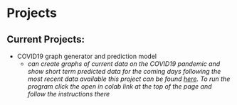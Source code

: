 # Projects

## Current Projects:
* COVID19 graph generator and prediction model
  * *can create graphs of current data on the COVID19 pandemic and show short term predicted data*
  *for the coming days following the most recent data available this project can be found [here](COVID19_GraphGen.ipynb "Project Directory"). To run the program click the open in colab link at the top of the page and follow the instructions there*
